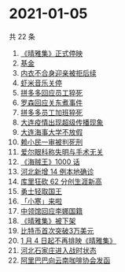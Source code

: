 # 2021-01-05

共 22 条

<!-- BEGIN -->
<!-- 最后更新时间 Tue Jan 05 2021 23:07:30 GMT+0800 (CST) -->

1. [《晴雅集》正式停映](https://www.zhihu.com/search?q=晴雅集)
2. [基金](https://www.zhihu.com/search?q=基金)
3. [内衣不合身迎亲被拒后续](https://www.zhihu.com/search?q=迎亲被拒)
4. [虾米音乐关停](https://www.zhihu.com/search?q=虾米音乐)
5. [拼多多回应员工猝死](https://www.zhihu.com/search?q=拼多多回应)
6. [罗森回应关东煮事件](https://www.zhihu.com/search?q=罗森关东煮)
7. [拼多多员工加班猝死](https://www.zhihu.com/search?q=拼多多猝死)
8. [大连疫情出现超级传播现象](https://www.zhihu.com/search?q=大连疫情)
9. [大连海事大学不放假](https://www.zhihu.com/search?q=大连海事大学)
10. [赖小民一审被判死刑](https://www.zhihu.com/search?q=赖小民)
11. [爱尔眼科称失明与手术无关](https://www.zhihu.com/search?q=爱尔眼科)
12. [《海贼王》1000 话](https://www.zhihu.com/search?q=海贼王)
13. [河北新增 14 例本地确诊](https://www.zhihu.com/search?q=河北新增)
14. [库里狂砍 62 分创生涯新高](https://www.zhihu.com/search?q=库里)
15. [勇士轻取国王](https://www.zhihu.com/search?q=勇士)
16. [「小寒」来啦](https://www.zhihu.com/search?q=小寒)
17. [中领馆回应李娜国籍](https://www.zhihu.com/search?q=李娜国籍)
18. [《晴雅集》被下架](https://www.zhihu.com/search?q=晴雅集)
19. [比特币首次突破3万美元](https://www.zhihu.com/search?q=比特币)
20. [1 月 4 日起不再排映《晴雅集》](https://www.zhihu.com/search?q=晴雅集)
21. [河北石家庄进入战时状态](https://www.zhihu.com/search?q=河北疫情)
22. [阿里巴巴向云南咖啡协会发函](https://www.zhihu.com/search?q=阿里巴巴)

<!-- END -->
